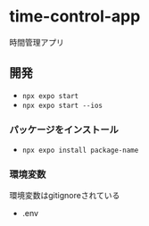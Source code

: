 # time-control-app
時間管理アプリ

## 開発
- `npx expo start`
- `npx expo start --ios`

### パッケージをインストール
- `npx expo install package-name`

### 環境変数
環境変数はgitignoreされている
- .env